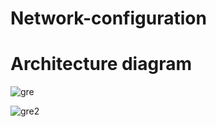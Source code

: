# Network-configuration

# Architecture diagram
![gre](https://user-images.githubusercontent.com/79700810/131821357-b7786903-6ba2-4460-b712-b428e359e834.png)

![gre2](https://user-images.githubusercontent.com/79700810/131821525-4195914b-55b5-41bb-b4c4-bbddac0f12f6.png)


